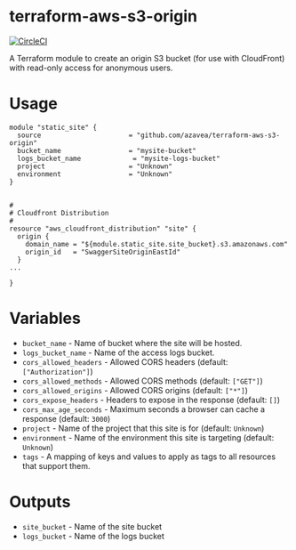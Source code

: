# terraform-aws-s3-origin

[![CircleCI](https://circleci.com/gh/azavea/terraform-aws-s3-origin.svg?style=svg)](https://circleci.com/gh/azavea/terraform-aws-s3-origin)

A Terraform module to create an origin S3 bucket (for use with CloudFront) with read-only access for anonymous users.

# Usage
```hcl
module "static_site" {
  source                      = "github.com/azavea/terraform-aws-s3-origin"
  bucket_name                 = "mysite-bucket"
  logs_bucket_name             = "mysite-logs-bucket"
  project                     = "Unknown"
  environment                 = "Unknown"
}


#
# Cloudfront Distribution
#
resource "aws_cloudfront_distribution" "site" {
  origin {
    domain_name = "${module.static_site.site_bucket}.s3.amazonaws.com"
    origin_id   = "SwaggerSiteOriginEastId"
  }
...

}
```


# Variables

- `bucket_name` - Name of bucket where the site will be hosted.
- `logs_bucket_name` - Name of the access logs bucket.
- `cors_allowed_headers` - Allowed CORS headers (default: `["Authorization"]`)
- `cors_allowed_methods` - Allowed CORS methods (default: `["GET"]`)
- `cors_allowed_origins` - Allowed CORS origins (default: `["*"]`)
- `cors_expose_headers` - Headers to expose in the response (default: `[]`)
- `cors_max_age_seconds` - Maximum seconds a browser can cache a response (default: `3000`)
- `project` - Name of the project that this site is for (default: `Unknown`)
- `environment` - Name of the environment this site is targeting (default: `Unknown`)
- `tags` - A mapping of keys and values to apply as tags to all resources that support them.

# Outputs

- `site_bucket` - Name of the site bucket
- `logs_bucket` - Name of the logs bucket

